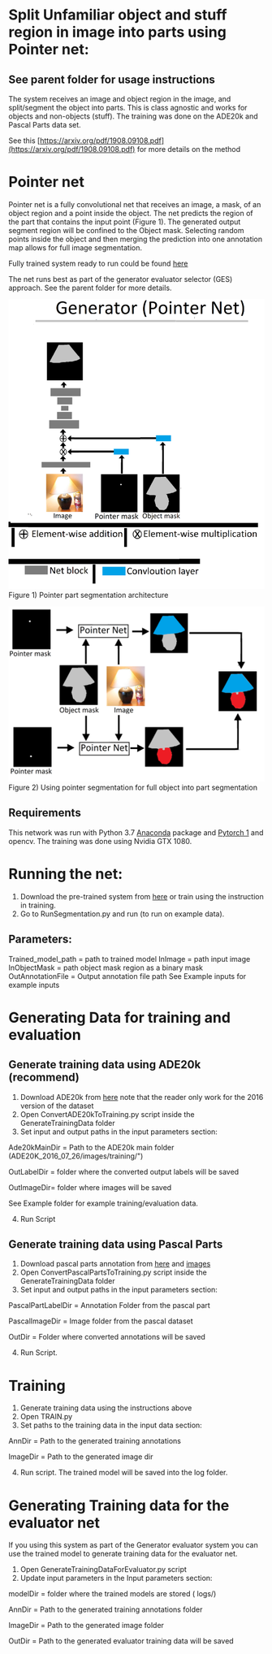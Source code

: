 # Split  Unfamiliar object and stuff region in image into parts using Pointer net:
## See parent folder for usage instructions  
The system receives an image and object region in the image, and split/segment the object into parts. This is class agnostic and works for objects and non-objects (stuff). 
The training was done on the ADE20k and Pascal Parts data set.

See this [https://arxiv.org/pdf/1908.09108.pdf](https://arxiv.org/pdf/1908.09108.pdf) for more details on the method 
# Pointer net
Pointer net is a fully convolutional net that receives an image, a mask, of an object region and a point inside the object. The net predicts the region of the part that contains the input point (Figure 1). The generated output segment region will be confined to the Object mask. Selecting random points inside the object and then merging the prediction into one annotation map allows for full image segmentation.

Fully trained system ready to run could be found [here](https://drive.google.com/file/d/1eA_zc9GtXbGMjqp7Ok64a7yWrZFq1RFu/view?usp=sharing)

The net runs best as part of the generator evaluator selector (GES) approach. See the parent folder for more details.



![](/PointerSegmentation/Figure1.png)
Figure 1) Pointer part segmentation architecture 

![](/PointerSegmentation/Figure2.png)
Figure 2) Using pointer segmentation for full object into part segmentation
## Requirements
This network was run with Python 3.7  [Anaconda](https://www.anaconda.com/download/) package and [Pytorch 1](https://pytorch.org/) and opencv. The training was done using Nvidia GTX 1080.

# Running the net:
1. Download the pre-trained system from [here](https://drive.google.com/file/d/1eA_zc9GtXbGMjqp7Ok64a7yWrZFq1RFu/view?usp=sharing) or train using the instruction in training.
2. Go to RunSegmentation.py and run (to run on example data).

## Parameters:
Trained_model_path = path to trained model
InImage = path input image
InObjectMask = path object mask region as a binary mask
OutAnnotationFile = Output annotation file path
See Example inputs for example inputs





# Generating Data for training and evaluation
## Generate training data using ADE20k (recommend)
1. Download ADE20k from [here](https://deepai.org/dataset/ade20k) note that the reader only work for the 2016 version of the dataset
2. Open ConvertADE20kToTraining.py script inside the GenerateTrainingData folder
3. Set input and output paths in the input parameters section:

 Ade20kMainDir = Path to the ADE20k main folder   (ADE20K_2016_07_26/images/training/")

OutLabelDir = folder where the  converted output labels will be saved 

OutImageDir= folder where images will be saved

See Example folder for example training/evaluation data.

4. Run Script

## Generate training data using Pascal Parts
1. Download pascal parts  annotation from [here](http://roozbehm.info/pascal-parts/pascal-parts.html) and [images](https://cs.stanford.edu/~roozbeh/pascal-context/)
2. Open ConvertPascalPartsToTraining.py script inside the GenerateTrainingData folder
3. Set input and output paths in the input parameters section:

PascalPartLabelDir = Annotation Folder from the pascal part 

PascalImageDir = Image folder from the pascal dataset

OutDir = Folder where converted annotations will be saved

4. Run Script. 

# Training
1. Generate training data using the instructions above
2. Open TRAIN.py
3. Set paths to the training data in the input data section:

AnnDir = Path to the generated training annotations

ImageDir = Path to the generated image dir

4. Run script. The trained model will be saved into the log folder.

# Generating Training data for the evaluator net
If you using this system as part of the Generator evaluator system you can use the trained model to generate training data for the evaluator net.
1. Open GenerateTrainingDataForEvaluator.py script
2. Update input parameters in the Input parameters section:

modelDir = folder where the trained models are stored ( logs/)

AnnDir = Path to the generated training annotations folder

ImageDir = Path to the generated image folder 

OutDir = Path to the generated  evaluator training data will be saved

